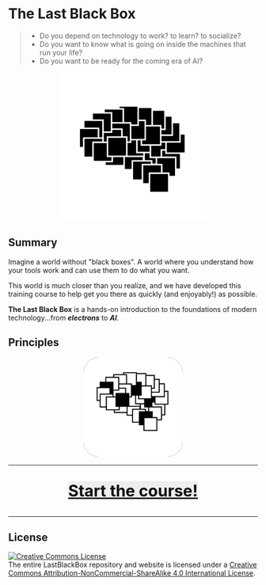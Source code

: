 # The Last Black Box

> - Do you depend on technology to work? to learn? to socialize?
> - Do you want to know what is going on inside the machines that run your life?
> - Do you want to be ready for the coming era of AI?

<p align="center">
<img src="course/designs/logo/animated/logo_LBB_animated_delay.svg?" alt="LBB" width="300" height="300">
</p>

## Summary

Imagine a world without "black boxes". A world where you understand how your tools work and can use them to do what you want.

This world is much closer than you realize, and we have developed this training course to help get you there as quickly (and enjoyably!) as possible.

**The Last Black Box** is a hands-on introduction to the foundations of modern technology...from ***electrons*** to ***AI***.

## Principles

<p align="center">
<img src="course/designs/logo/png/logo_NBB_white_text.png" alt="NBB" width="200" height="200" style="background-color:black; border-radius: 15%">
</p>

----

<p align="center" style="font-size:32px">
<a href="course/README.md" style="color: #111111; background: #eeeeee"><b>Start the course!</b></a>
</p>

----

## License

<a rel="license" href="http://creativecommons.org/licenses/by-nc-sa/4.0/"><img alt="Creative Commons License" style="border-width:0" src="https://i.creativecommons.org/l/by-nc-sa/4.0/88x31.png" /></a><br />The entire LastBlackBox repository and website is licensed under a <a rel="license" href="http://creativecommons.org/licenses/by-nc-sa/4.0/">Creative Commons Attribution-NonCommercial-ShareAlike 4.0 International License</a>.
